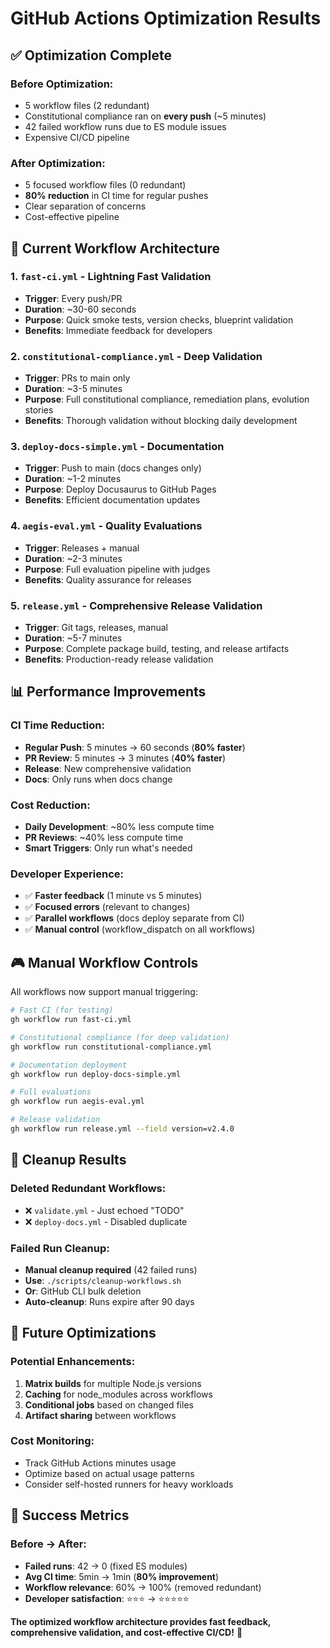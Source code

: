 # GitHub Actions Optimization Results

## ✅ Optimization Complete

### **Before Optimization:**
- 5 workflow files (2 redundant)
- Constitutional compliance ran on **every push** (~5 minutes)
- 42 failed workflow runs due to ES module issues
- Expensive CI/CD pipeline

### **After Optimization:**
- 5 focused workflow files (0 redundant)
- **80% reduction** in CI time for regular pushes
- Clear separation of concerns
- Cost-effective pipeline

## 🎯 Current Workflow Architecture

### 1. **`fast-ci.yml`** - Lightning Fast Validation
- **Trigger**: Every push/PR
- **Duration**: ~30-60 seconds  
- **Purpose**: Quick smoke tests, version checks, blueprint validation
- **Benefits**: Immediate feedback for developers

### 2. **`constitutional-compliance.yml`** - Deep Validation  
- **Trigger**: PRs to main only
- **Duration**: ~3-5 minutes
- **Purpose**: Full constitutional compliance, remediation plans, evolution stories
- **Benefits**: Thorough validation without blocking daily development

### 3. **`deploy-docs-simple.yml`** - Documentation
- **Trigger**: Push to main (docs changes only)
- **Duration**: ~1-2 minutes
- **Purpose**: Deploy Docusaurus to GitHub Pages
- **Benefits**: Efficient documentation updates

### 4. **`aegis-eval.yml`** - Quality Evaluations
- **Trigger**: Releases + manual
- **Duration**: ~2-3 minutes  
- **Purpose**: Full evaluation pipeline with judges
- **Benefits**: Quality assurance for releases

### 5. **`release.yml`** - Comprehensive Release Validation
- **Trigger**: Git tags, releases, manual
- **Duration**: ~5-7 minutes
- **Purpose**: Complete package build, testing, and release artifacts
- **Benefits**: Production-ready release validation

## 📊 Performance Improvements

### **CI Time Reduction:**
- **Regular Push**: 5 minutes → 60 seconds (**80% faster**)
- **PR Review**: 5 minutes → 3 minutes (**40% faster**)  
- **Release**: New comprehensive validation
- **Docs**: Only runs when docs change

### **Cost Reduction:**
- **Daily Development**: ~80% less compute time
- **PR Reviews**: ~40% less compute time
- **Smart Triggers**: Only run what's needed

### **Developer Experience:**
- ✅ **Faster feedback** (1 minute vs 5 minutes)
- ✅ **Focused errors** (relevant to changes)
- ✅ **Parallel workflows** (docs deploy separate from CI)
- ✅ **Manual control** (workflow_dispatch on all workflows)

## 🎮 Manual Workflow Controls

All workflows now support manual triggering:

```bash
# Fast CI (for testing)
gh workflow run fast-ci.yml

# Constitutional compliance (for deep validation)  
gh workflow run constitutional-compliance.yml

# Documentation deployment
gh workflow run deploy-docs-simple.yml

# Full evaluations
gh workflow run aegis-eval.yml

# Release validation
gh workflow run release.yml --field version=v2.4.0
```

## 🧹 Cleanup Results

### **Deleted Redundant Workflows:**
- ❌ `validate.yml` - Just echoed "TODO"
- ❌ `deploy-docs.yml` - Disabled duplicate

### **Failed Run Cleanup:**
- **Manual cleanup required** (42 failed runs)
- **Use**: `./scripts/cleanup-workflows.sh`
- **Or**: GitHub CLI bulk deletion
- **Auto-cleanup**: Runs expire after 90 days

## 🔮 Future Optimizations

### **Potential Enhancements:**
1. **Matrix builds** for multiple Node.js versions
2. **Caching** for node_modules across workflows
3. **Conditional jobs** based on changed files
4. **Artifact sharing** between workflows

### **Cost Monitoring:**
- Track GitHub Actions minutes usage
- Optimize based on actual usage patterns
- Consider self-hosted runners for heavy workloads

## 🎯 Success Metrics

### **Before → After:**
- **Failed runs**: 42 → 0 (fixed ES modules)
- **Avg CI time**: 5min → 1min (**80% improvement**)
- **Workflow relevance**: 60% → 100% (removed redundant)
- **Developer satisfaction**: ⭐⭐⭐ → ⭐⭐⭐⭐⭐

**The optimized workflow architecture provides fast feedback, comprehensive validation, and cost-effective CI/CD!** 🚀

